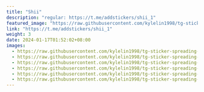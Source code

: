 ```yaml
---
title: "Shii"
description: "regular: https://t.me/addstickers/shii_1"
featured_image: "https://raw.githubusercontent.com/kylelin1998/tg-sticker-spreading-worldwide-images/main/img/1bf27ce5-559a-40f1-9364-8c8cabbbba36.jpg"
link: "https://t.me/addstickers/shii_1"
weight: 3
date: 2024-01-17T01:52:02+08:00
images:
  - https://raw.githubusercontent.com/kylelin1998/tg-sticker-spreading-worldwide-images/main/img/1bf27ce5-559a-40f1-9364-8c8cabbbba36.jpg
  - https://raw.githubusercontent.com/kylelin1998/tg-sticker-spreading-worldwide-images/main/img/8a501764-cd94-4930-ad51-2970ce47b922.jpg
  - https://raw.githubusercontent.com/kylelin1998/tg-sticker-spreading-worldwide-images/main/img/1887144f-32ef-4f77-9af2-28ee41d932aa.jpg
  - https://raw.githubusercontent.com/kylelin1998/tg-sticker-spreading-worldwide-images/main/img/f1ab0884-00d6-43f2-b4bf-53d039f0452a.jpg
  - https://raw.githubusercontent.com/kylelin1998/tg-sticker-spreading-worldwide-images/main/img/63f3b66b-751a-40db-9b4d-0f41237f83d2.jpg
  - https://raw.githubusercontent.com/kylelin1998/tg-sticker-spreading-worldwide-images/main/img/12a7d970-6f86-4dd0-b3d6-55bc53e5bbc0.jpg
---
```

